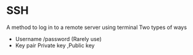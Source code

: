 # SSH
A method to log in to a remote server using terminal
Two types of ways 
* Username /password (Rarely use)
* Key pair Private key ,Public key 
